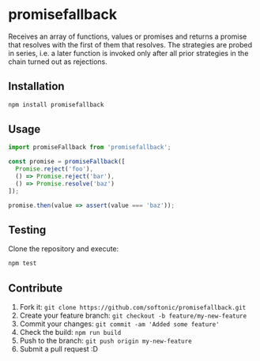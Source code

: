 # promisefallback

Receives an array of functions, values or promises and returns a promise
that resolves with the first of them that resolves.
The strategies are probed in series, i.e. a later function is invoked
only after all prior strategies in the chain turned out as rejections.

## Installation

```bash
npm install promisefallback
```

## Usage

```javascript
import promiseFallback from 'promisefallback';

const promise = promiseFallback([
  Promise.reject('foo'),
  () => Promise.reject('bar'),
  () => Promise.resolve('baz')
]);

promise.then(value => assert(value === 'baz'));
```

## Testing

Clone the repository and execute:

```bash
npm test
```

## Contribute

1. Fork it: `git clone https://github.com/softonic/promisefallback.git`
2. Create your feature branch: `git checkout -b feature/my-new-feature`
3. Commit your changes: `git commit -am 'Added some feature'`
4. Check the build: `npm run build`
4. Push to the branch: `git push origin my-new-feature`
5. Submit a pull request :D
